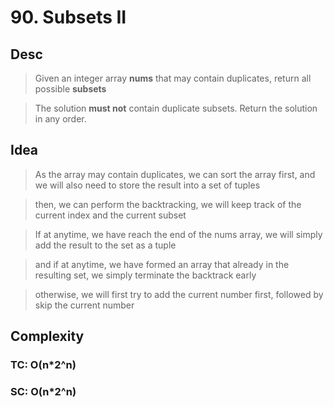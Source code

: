 # 90. Subsets II

## Desc

> Given an integer array **nums** that may contain duplicates, return all possible **subsets**

> The solution **must not** contain duplicate subsets. Return the solution in any order.

## Idea

> As the array may contain duplicates, we can sort the array first, and we will also need to store the result into a set of tuples

> then, we can perform the backtracking, we will keep track of the current index and the current subset

> If at anytime, we have reach the end of the nums array, we will simply add the result to the set as a tuple

> and if at anytime, we have formed an array that already in the resulting set, we simply terminate the backtrack early

> otherwise, we will first try to add the current number first, followed by skip the current number

## Complexity

### TC: O(n*2^n)
### SC: O(n*2^n)
